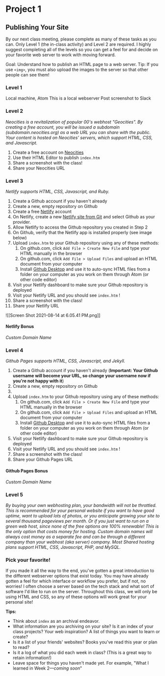 # Project 1
## Publishing Your Site
By our next class meeting, please complete as many of these tasks as you can. Only Level 1 (the in-class activity) and Level 2 are required. I highly suggest completing all of the levels so you can get a feel for and decide on your favorite web server to work with moving forward.

Goal: Understand how to publish an HTML page to a web server.
Tip: If you use `<img>`, you must also upload the images to the server so that other people can see them!

### Level 1
Local machine, Atom
This is a local webserver
Post screenshot to Slack

### Level 2
*Neocities is a revitalization of popular 00's webhost "Geocities". By creating a free account, you will be issued a subdomain (subdomain.neocities.org) as a web URL you can share with the public. Your content is hosted on Neocities' servers, which support HTML, CSS, and Javascript.*
1. Create a free account on [Neocities](https://neocities.org/)
2. Use their HTML Editor to publish `index.htm`
3. Share a screenshot with the class!
4. Share your Neocities URL

### Level 3
*Netlify supports HTML, CSS, Javascript, and Ruby.*
1. Create a Github account if you haven't already
2. Create a new, empty repository on Github
3. Create a free [Netlify](https://www.netlify.com/pricing/) account
4. On Netlify, create a new [Netlify site from Git](https://docs.netlify.com/configure-builds/repo-permissions-linking/) and select Github as your provider.
6. Allow Netlify to access the Github repository you created in Step 2
7. On Github, verify that the Netlify app is installed properly (see image below)
8. Upload `index.htm` to your Github repository using any of these methods:
	1. On github.com, click `Add File > Create New File` and type your HTML manually in the browser
	2. On github.com, click `Add File > Upload Files` and upload an HTML document from your computer
	3. Install [Github Desktop](https://desktop.github.com/) and use it to auto-sync HTML files from a folder on your computer as you work on them through Atom (or other code editor)
9. Visit your Netlify dashboard to make sure your Github repository is deployed
10. Visit your Netlify URL and you should see `index.htm` !
11. Share a screenshot with the class!
12. Share your Netlify URL

![[Screen Shot 2021-08-14 at 6.05.41 PM.png]]

#### Netlify Bonus
*Custom Domain Name*

### Level 4
*Github Pages supports HTML, CSS, Javascript, and Jekyll.*
1. Create a Github account if you haven't already (**Important: Your Github username will become your URL, so change your username now if you're not happy with it**)
2. Create a new, empty repository on Github
3. 
8. Upload `index.htm` to your Github repository using any of these methods:
	1. On github.com, click `Add File > Create New File` and type your HTML manually in the browser
	2. On github.com, click `Add File > Upload Files` and upload an HTML document from your computer
	3. Install [Github Desktop](https://desktop.github.com/) and use it to auto-sync HTML files from a folder on your computer as you work on them through Atom (or other code editor)
9. Visit your Netlify dashboard to make sure your Github repository is deployed
10. Visit your Netlify URL and you should see `index.htm` !
11. Share a screenshot with the class!
12. Share your Github Pages URL

#### Github Pages Bonus
*Custom Domain Name*

### Level 5
*By buying your own webhosting plan, your bandwidth will not be throttled. This is recommended for your personal website if you want to have good uptime, want to upload lots of photos, or you anticipate growing your site to several thousand pageviews per month. Or if you just want to run on a green web host, since none of the free options are 100% renewable!*
*This is the only option that costs money for hosting. Custom domain names will always cost money as a separate fee and can be through a different company than your webhost (aka server) company. Most Shared hosting plans support HTML, CSS, Javascript, PHP, and MySQL.*

### Pick your favorite!
If you made it all the way to the end, you've gotten a great introduction to the different webserver options that exist today. You may have already gotten a feel for which interface or workflow you prefer, but if not, no worries! I often choose a server based on the tech stack and what sort of software I'd like to run on the server. Throughout this class, we will only be using HTML and CSS, so any of these options will work great for your personal site!

**Tips:**
- Think about `index` as an archival endeavor.
- What information are you archiving on your site? Is it an index of your class projects? Your web inspiration? A list of things you want to learn or create?
- Is it a list of your friends' websites? Books you've read this year or plan to read?
- Is it a log of what you did each week in class? (This is a great way to retain information!)
- Leave space for things you haven't made yet. For example, "What I learned in Week 2—_coming soon_"